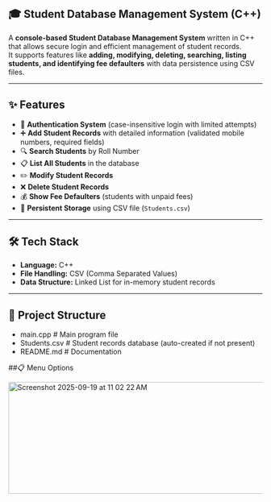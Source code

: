 ## 🎓 Student Database Management System (C++)

A **console-based Student Database Management System** written in C++ that allows secure login and efficient management of student records.  
It supports features like **adding, modifying, deleting, searching, listing students, and identifying fee defaulters** with data persistence using CSV files.

---

## ✨ Features
- 🔑 **Authentication System** (case-insensitive login with limited attempts)  
- ➕ **Add Student Records** with detailed information (validated mobile numbers, required fields)  
- 🔍 **Search Students** by Roll Number  
- 📋 **List All Students** in the database  
- ✏️ **Modify Student Records**  
- ❌ **Delete Student Records**  
- 💰 **Show Fee Defaulters** (students with unpaid fees)  
- 💾 **Persistent Storage** using CSV file (`Students.csv`)  

---

## 🛠️ Tech Stack
- **Language:** C++  
- **File Handling:** CSV (Comma Separated Values)  
- **Data Structure:** Linked List for in-memory student records  

---

## 📂 Project Structure
- main.cpp # Main program file
- Students.csv # Student records database (auto-created if not present)
- README.md # Documentation

##📋 Menu Options

<img width="511" height="222" alt="Screenshot 2025-09-19 at 11 02 22 AM" src="https://github.com/user-attachments/assets/9d36ea74-3af9-4e7d-9590-82e9835b435c" />
